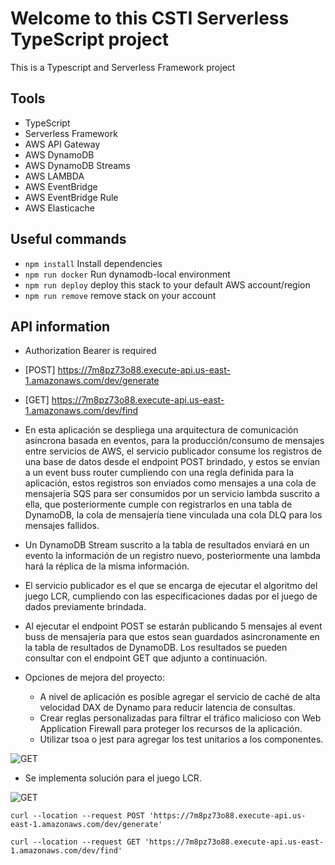 # Welcome to this CSTI Serverless TypeScript project

This is a Typescript and Serverless Framework project

## Tools

- TypeScript
- Serverless Framework
- AWS API Gateway
- AWS DynamoDB
- AWS DynamoDB Streams
- AWS LAMBDA
- AWS EventBridge
- AWS EventBridge Rule
- AWS Elasticache


## Useful commands

- `npm install` Install dependencies
- `npm run docker` Run dynamodb-local environment
- `npm run deploy` deploy this stack to your default AWS account/region
- `npm run remove` remove stack on your account

## API information
- Authorization Bearer is required
- [POST] https://7m8pz73o88.execute-api.us-east-1.amazonaws.com/dev/generate
- [GET] https://7m8pz73o88.execute-api.us-east-1.amazonaws.com/dev/find

- En esta aplicación se despliega una arquitectura de comunicación asíncrona basada en eventos,
para la producción/consumo de mensajes entre servicios de AWS, el servicio publicador consume los registros de una base de datos desde el endpoint POST brindado, y estos se envían a un event buss router cumpliendo con una regla definida para la aplicación, estos registros son enviados como mensajes a una cola de mensajería SQS para ser consumidos por un servicio lambda suscrito a ella, que posteriormente cumple con registrarlos en una tabla de DynamoDB, la cola de mensajería tiene vinculada una cola DLQ para los mensajes fallidos.
- Un DynamoDB Stream suscrito a la tabla de resultados enviará en un evento la información de un registro nuevo, posteriormente una lambda hará la réplica de la misma información.
- El servicio publicador es el que se encarga de ejecutar el algoritmo del juego LCR, cumpliendo con las especificaciones dadas por el juego de dados previamente brindada.
- Al ejecutar el endpoint POST se estarán publicando 5 mensajes al event buss de mensajería para que estos sean guardados asincronamente en la tabla de resultados de DynamoDB. Los resultados se pueden consultar con el endpoint GET que adjunto a continuación.
- Opciones de mejora del proyecto:
  - A nivel de aplicación es posible agregar el servicio de caché de alta velocidad DAX de Dynamo para reducir latencia de consultas.
  - Crear reglas personalizadas para filtrar el tráfico malicioso con Web Application Firewall para proteger los recursos de la aplicación. 
  - Utilizar tsoa o jest para agregar los test unitarios a los componentes.

![GET](https://res.cloudinary.com/dcwq9jz8t/image/upload/v1683477257/dev/csti-serverless_ff2bpt.jpg)


- Se implementa solución para el juego LCR.

![GET](https://res.cloudinary.com/dcwq9jz8t/image/upload/v1683420738/dev/juego-dados_g9t8ns.png)

```
curl --location --request POST 'https://7m8pz73o88.execute-api.us-east-1.amazonaws.com/dev/generate'

```
```
curl --location --request GET 'https://7m8pz73o88.execute-api.us-east-1.amazonaws.com/dev/find'
```

